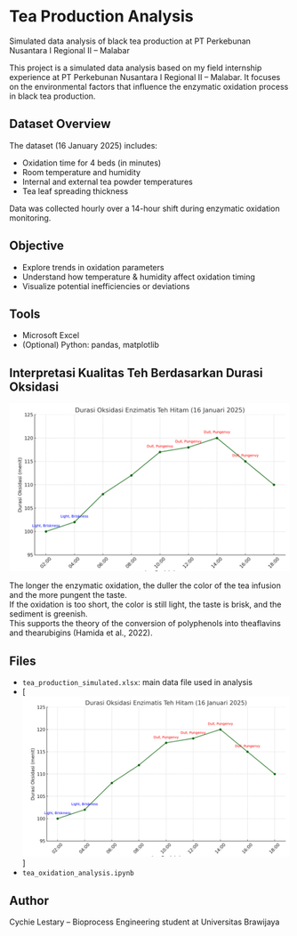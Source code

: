 # Tea Production Analysis
Simulated data analysis of black tea production at PT Perkebunan Nusantara I Regional II – Malabar

This project is a simulated data analysis based on my field internship experience at PT Perkebunan Nusantara I Regional II – Malabar. It focuses on the environmental factors that influence the enzymatic oxidation process in black tea production.

## Dataset Overview
The dataset (16 January 2025) includes:
- Oxidation time for 4 beds (in minutes)
- Room temperature and humidity
- Internal and external tea powder temperatures
- Tea leaf spreading thickness

Data was collected hourly over a 14-hour shift during enzymatic oxidation monitoring.

## Objective
- Explore trends in oxidation parameters
- Understand how temperature & humidity affect oxidation timing
- Visualize potential inefficiencies or deviations

## Tools
- Microsoft Excel
- (Optional) Python: pandas, matplotlib

## Interpretasi Kualitas Teh Berdasarkan Durasi Oksidasi

![Oxidation Quality Interpretation](oxidation_quality_interpretation.png)

The longer the enzymatic oxidation, the duller the color of the tea infusion and the more pungent the taste.  
If the oxidation is too short, the color is still light, the taste is brisk, and the sediment is greenish.  
This supports the theory of the conversion of polyphenols into theaflavins and thearubigins (Hamida et al., 2022).


## Files
- `tea_production_simulated.xlsx`: main data file used in analysis
- [![Oxidation Quality Interpretation](oxidation_quality_interpretation.png)]
- `tea_oxidation_analysis.ipynb`

## Author
Cychie Lestary – Bioprocess Engineering student at Universitas Brawijaya  
